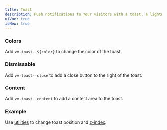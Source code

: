 ```yaml
---
title: Toast
description: Push notifications to your visitors with a toast, a lightweight and easily customizable alert message.
uiVue: true
isNew: true
---
```


### Colors

Add `vv-toast--${color}` to change the color of the toast.

<code-editor resource-folder="toast" resource-name="colors" class="mb-lg"></code-editor>

### Dismissable
Add `vv-toast--close` to add a close button to the right of the toast.

<code-editor resource-folder="toast" resource-name="dismissable" class="mb-lg"></code-editor>

### Content
Add `vv-toast__content` to add a content area to the toast.

<code-editor resource-folder="toast" resource-name="content" class="mb-lg"></code-editor>

### Example
Use [utilities](/utilities/layout/top-right-bottom-left) to change toast position and [z-index](/utilities/layout/z-index).

<code-editor resource-folder="toast" resource-name="example"></code-editor>
